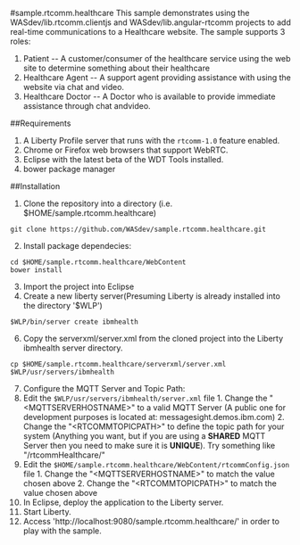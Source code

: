 #sample.rtcomm.healthcare
This sample demonstrates using the WASdev/lib.rtcomm.clientjs and WASdev/lib.angular-rtcomm projects to add real-time communications to a Healthcare website. The sample supports 3 roles:

1.  Patient -- A customer/consumer of the healthcare service using the web site to determine something about their healthcare
2.  Healthcare Agent -- A support agent providing assistance with using the website via chat and video.
3.  Healthcare Doctor -- A Doctor who is available to provide immediate assistance through chat andvideo.

##Requirements

1.  A Liberty Profile server that runs with the `rtcomm-1.0` feature enabled. 
2.  Chrome or Firefox web browsers that support WebRTC.
3.  Eclipse with the latest beta of the WDT Tools installed.
4.  bower package manager

##Installation

1. Clone the repository into a directory (i.e. $HOME/sample.rtcomm.healthcare)
  
  ```
  git clone https://github.com/WASdev/sample.rtcomm.healthcare.git
  ```
2. Install package dependecies:
  
  ``` 
  cd $HOME/sample.rtcomm.healthcare/WebContent
  bower install
  ```
3. Import the project into Eclipse 
4. Create a new liberty server(Presuming Liberty is already installed into the directory '$WLP')
  
  ```
  $WLP/bin/server create ibmhealth
  ```
6.  Copy the serverxml/server.xml from the cloned project into the Liberty ibmhealth server directory.
  
  ```
  cp $HOME/sample.rtcomm.healthcare/serverxml/server.xml $WLP/usr/servers/ibmhealth
  ```
7. Configure the MQTT Server and Topic Path:
  1.  Edit the `$WLP/usr/servers/ibmhealth/server.xml` file
    1.  Change the "\<MQTTSERVERHOSTNAME\>" to a valid MQTT Server (A public one for development purposes is located at: messagesight.demos.ibm.com)
    2.  Change the "\<RTCOMMTOPICPATH\>" to define the topic path for your system (Anything you want, but if you are using a **SHARED** MQTT Server then you need to make sure it is **UNIQUE**).
      Try something like "/rtcommHealthcare<somerandomnumber>/"
  2.  Edit the  `$HOME/sample.rtcomm.healthcare/WebContent/rtcommConfig.json` file
    1.  Change the "\<MQTTSERVERHOSTNAME\>" to match the value chosen above
    2.  Change the "\<RTCOMMTOPICPATH\>" to match the value chosen above
8.  In Eclipse, deploy the application to the Liberty server.
9.  Start Liberty.
10.  Access 'http://localhost:9080/sample.rtcomm.healthcare/' in order to play with the sample.

